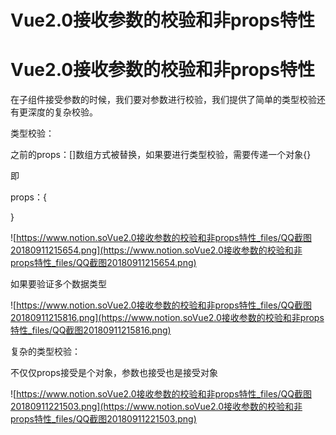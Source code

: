 # Vue2.0接收参数的校验和非props特性

# Vue2.0接收参数的校验和非props特性

在子组件接受参数的时候，我们要对参数进行校验，我们提供了简单的类型校验还有更深度的复杂校验。

类型校验：

之前的props：[]数组方式被替换，如果要进行类型校验，需要传递一个对象{}

即

props：{

}

![https://www.notion.soVue2.0接收参数的校验和非props特性_files/QQ截图20180911215654.png](https://www.notion.soVue2.0接收参数的校验和非props特性_files/QQ截图20180911215654.png)

如果要验证多个数据类型

![https://www.notion.soVue2.0接收参数的校验和非props特性_files/QQ截图20180911215816.png](https://www.notion.soVue2.0接收参数的校验和非props特性_files/QQ截图20180911215816.png)

复杂的类型校验：

不仅仅props接受是个对象，参数也接受也是接受对象

![https://www.notion.soVue2.0接收参数的校验和非props特性_files/QQ截图20180911221503.png](https://www.notion.soVue2.0接收参数的校验和非props特性_files/QQ截图20180911221503.png)